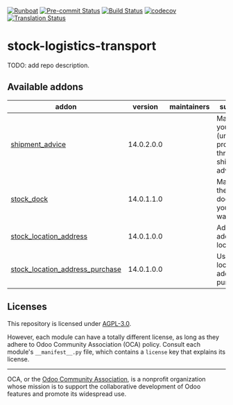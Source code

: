 
[![Runboat](https://img.shields.io/badge/runboat-Try%20me-875A7B.png)](https://runboat.odoo-community.org/builds?repo=OCA/stock-logistics-transport&target_branch=14.0)
[![Pre-commit Status](https://github.com/OCA/stock-logistics-transport/actions/workflows/pre-commit.yml/badge.svg?branch=14.0)](https://github.com/OCA/stock-logistics-transport/actions/workflows/pre-commit.yml?query=branch%3A14.0)
[![Build Status](https://github.com/OCA/stock-logistics-transport/actions/workflows/test.yml/badge.svg?branch=14.0)](https://github.com/OCA/stock-logistics-transport/actions/workflows/test.yml?query=branch%3A14.0)
[![codecov](https://codecov.io/gh/OCA/stock-logistics-transport/branch/14.0/graph/badge.svg)](https://codecov.io/gh/OCA/stock-logistics-transport)
[![Translation Status](https://translation.odoo-community.org/widgets/stock-logistics-transport-14-0/-/svg-badge.svg)](https://translation.odoo-community.org/engage/stock-logistics-transport-14-0/?utm_source=widget)

<!-- /!\ do not modify above this line -->

# stock-logistics-transport

TODO: add repo description.

<!-- /!\ do not modify below this line -->

<!-- prettier-ignore-start -->

[//]: # (addons)

Available addons
----------------
addon | version | maintainers | summary
--- | --- | --- | ---
[shipment_advice](shipment_advice/) | 14.0.2.0.0 |  | Manage your (un)loading process through shipment advices.
[stock_dock](stock_dock/) | 14.0.1.1.0 |  | Manage the loading docks of your warehouse.
[stock_location_address](stock_location_address/) | 14.0.1.0.0 |  | Adds an address on locations
[stock_location_address_purchase](stock_location_address_purchase/) | 14.0.1.0.0 |  | Uses the location address on purchases

[//]: # (end addons)

<!-- prettier-ignore-end -->

## Licenses

This repository is licensed under [AGPL-3.0](LICENSE).

However, each module can have a totally different license, as long as they adhere to Odoo Community Association (OCA)
policy. Consult each module's `__manifest__.py` file, which contains a `license` key
that explains its license.

----
OCA, or the [Odoo Community Association](http://odoo-community.org/), is a nonprofit
organization whose mission is to support the collaborative development of Odoo features
and promote its widespread use.
